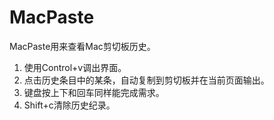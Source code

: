 # MacPaste
MacPaste用来查看Mac剪切板历史。
1. 使用Control+v调出界面。
2. 点击历史条目中的某条，自动复制到剪切板并在当前页面输出。
3. 键盘按上下和回车同样能完成需求。
4. Shift+c清除历史纪录。
